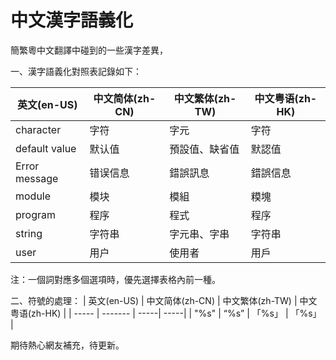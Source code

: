 # 中文漢字語義化
簡繁粵中文翻譯中碰到的一些漢字差異，

一、漢字語義化對照表記錄如下：

| 英文(en-US) | 中文简体(zh-CN) | 中文繁体(zh-TW) | 中文粤语(zh-HK) |
| -----	 | ------- | -----| -----| 
| character | 字符 | 字元 | 字符 |
| default value | 默认值 | 預設值、缺省值 | 默認值 |
| Error message | 错误信息 | 錯誤訊息 | 錯誤信息 |
| module | 模块 | 模組 | 糢塊 |
| program | 程序 | 程式 | 程序 |
| string | 字符串 | 字元串、字串 | 字符串 |
| user | 用户 | 使用者 | 用戶 |

注：一個詞對應多個選項時，優先選擇表格內前一種。

二、符號的處理：
| 英文(en-US) | 中文简体(zh-CN) | 中文繁体(zh-TW) | 中文粤语(zh-HK) |
| -----	 | ------- | -----| -----| 
| \"%s\" | “%s” | 「%s」 | 「%s」 |

期待熱心網友補充，待更新。
